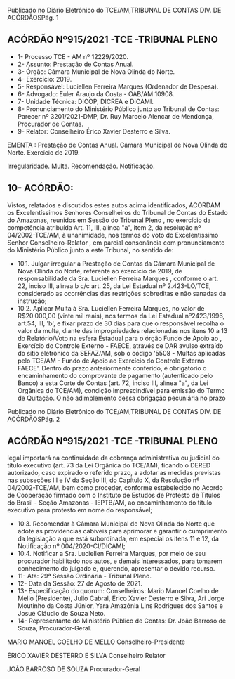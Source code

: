Publicado  no  Diário  Eletrônico do TCE/AM,TRIBUNAL DE CONTAS DIV. DE ACÓRDÃOSPág. 1

## ACÓRDÃO Nº915/2021 -TCE -TRIBUNAL PLENO

- 1- Processo TCE - AM nº 12229/2020.
- 2- Assunto: Prestação de Contas Anual.
- 3- Órgão: Câmara Municipal de Nova Olinda do Norte.
- 4- Exercício: 2019.
- 5- Responsável: Luciellen Ferreira Marques (Ordenador de Despesa).
- 6- Advogado: Euler Araujo da Costa - OAB/AM 10908.
- 7- Unidade Técnica: DICOP, DICREA e DICAMI.
- 8- Pronunciamento  do  Ministério  Público  junto  ao  Tribunal  de  Contas: Parecer  nº 3201/2021-DMP, Dr. Ruy Marcelo Alencar de Mendonça, Procurador de Contas.
- 9- Relator: Conselheiro Érico Xavier Desterro e Silva.

EMENTA : Prestação  de  Contas  Anual. Câmara Municipal  de  Nova  Olinda  do  Norte.  Exercício  de 2019.

Irregularidade. Multa. Recomendação. Notificação.

## 10-  ACÓRDÃO:

Vistos, relatados e discutidos estes autos acima identificados, ACORDAM os Excelentíssimos Senhores Conselheiros do Tribunal de Contas do Estado do Amazonas, reunidos em Sessão do Tribunal Pleno , no exercício da competência atribuída Art. 11, III, alínea "a", item 2, da resolução nº 04/2002-TCE/AM, à unanimidade, nos termos do voto do Excelentíssimo Senhor Conselheiro-Relator , em parcial consonância com pronunciamento do Ministério Público junto a este Tribunal, no sentido de:

- 10.1.  Julgar  irregular a  Prestação  de  Contas  da Câmara  Municipal  de  Nova Olinda do Norte, referente ao exercício de 2019, de responsabilidade da Sra. Luciellen Ferreira Marques , conforme o art. 22, inciso III, alínea b c/c art. 25, da Lei Estadual nº 2.423-LO/TCE, considerado as ocorrências das restrições sobreditas e não sanadas da instrução;
- 10.2.  Aplicar Multa à Sra. Luciellen Ferreira Marques, no valor de R$20.000,00 (vinte  mil  reais),  nos  termos  da  Lei  Estadual  nº2423/1996, art.54, III, 'b', e fixar prazo de 30 dias para que o responsável recolha o valor da multa, diante das impropriedades relacionadas nos itens 10 a 13 do  Relatório/Voto   na  esfera  Estadual  para  o  órgão  Fundo  de  Apoio  ao , Exercício do Controle Externo - FAECE, através de DAR avulso extraído do sítio eletrônico da SEFAZ/AM, sob o código '5508 - Multas aplicadas pelo  TCE/AM  -  Fundo  de  Apoio  ao  Exercício  do  Controle  Externo  FAECE'. Dentro do prazo anteriormente conferido, é obrigatório o encaminhamento do comprovante de pagamento (autenticado pelo Banco)  a  esta  Corte  de  Contas  (art.  72,  inciso  III,  alínea  "a",  da  Lei Orgânica do TCE/AM), condição imprescindível para emissão do Termo de Quitação. O não adimplemento dessa obrigação pecuniária no prazo

Publicado  no  Diário  Eletrônico do TCE/AM,TRIBUNAL DE CONTAS DIV. DE ACÓRDÃOSPág. 2

## ACÓRDÃO Nº915/2021 -TCE -TRIBUNAL PLENO

legal importará na continuidade da cobrança administrativa ou judicial do título  executivo  (art.  73  da  Lei  Orgânica  do  TCE/AM), ficando  o DERED autorizado, caso expirado o referido prazo, a adotar as medidas previstas nas  subseções  III  e  IV  da  Seção  III,  do  Capítulo  X,  da  Resolução  nº 04/2002-TCE/AM, bem como proceder, conforme estabelecido no Acordo de Cooperação firmado com o Instituto de Estudos de Protesto de Títulos do Brasil  -  Seção  Amazonas -  IEPTB/AM, ao encaminhamento do título executivo para protesto em nome do responsável;

- 10.3.  Recomendar à Câmara Municipal de Nova Olinda do Norte que adote as  providencias  cabíveis  para  aprimorar  e  garantir  o  cumprimento  da legislação  a  que  está  subordinada,  em  especial os  itens  11  e  12,  da Notificação nº 004/2020-CI/DICAMI;
- 10.4.  Notificar a Sra. Luciellen Ferreira Marques, por meio de seu procurador habilitado nos autos, e demais interessados, para tomarem conhecimento do julgado e, querendo, apresentar o devido recurso.
- 11-  Ata: 29ª Sessão Ordinária - Tribunal Pleno.
- 12-  Data da Sessão: 27 de Agosto de 2021.
- 13-  Especificação do quorum: Conselheiros: Mario Manoel Coelho de Mello (Presidente), Julio Cabral, Érico Xavier Desterro e Silva, Ari Jorge Moutinho da Costa Júnior, Yara Amazônia Lins Rodrigues dos Santos e Josué Cláudio de Souza Neto.
- 14-  Representante  do  Ministério  Público  de  Contas: Dr. João  Barroso  de  Souza, Procurador-Geral.

MARIO MANOEL COELHO DE MELLO Conselheiro-Presidente

ÉRICO XAVIER DESTERRO E SILVA Conselheiro Relator

JOÃO BARROSO DE SOUZA Procurador-Geral